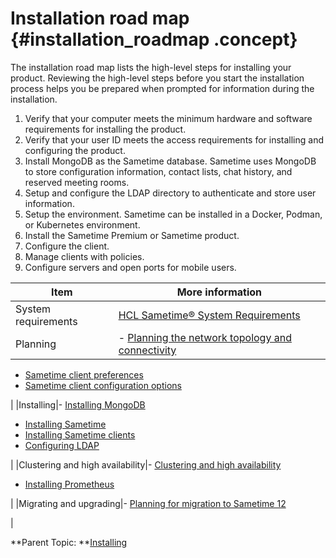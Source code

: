 # Installation road map {#installation_roadmap .concept}

The installation road map lists the high-level steps for installing your product. Reviewing the high-level steps before you start the installation process helps you be prepared when prompted for information during the installation.

1.  Verify that your computer meets the minimum hardware and software requirements for installing the product.
2.  Verify that your user ID meets the access requirements for installing and configuring the product.
3.  Install MongoDB as the Sametime database. Sametime uses MongoDB to store configuration information, contact lists, chat history, and reserved meeting rooms.
4.  Setup and configure the LDAP directory to authenticate and store user information.
5.  Setup the environment. Sametime can be installed in a Docker, Podman, or Kubernetes environment.
6.  Install the Sametime Premium or Sametime product.
7.  Configure the client.
8.  Manage clients with policies.
9.  Configure servers and open ports for mobile users.

|Item|More information|
|----|----------------|
|System requirements|[HCL Sametime® System Requirements](https://support.hcltechsw.com/csm?id=kb_article&sysparm_article=KB0108387)|
|Planning|-   [Planning the network topology and connectivity](topology.md)
-   [Sametime client preferences](config_client_pref_tables.md)
-   [Sametime client configuration options](sametime_client_configuration.md)

|
|Installing|-   [Installing MongoDB](installation_mongodb.md)
-   [Installing Sametime](installation_sametime.md)
-   [Installing Sametime clients](installing_sametime_clients.md)
-   [Configuring LDAP](configuring_ldap.md)

|
|Clustering and high availability|-   [Clustering and high availability](cluster_highavailability.md)
-   [Installing Prometheus](installation_prometheus.md)

|
|Migrating and upgrading|-   [Planning for migration to Sametime 12](c_migration_planning.md)

|

**Parent Topic: **[Installing](installing.md)

